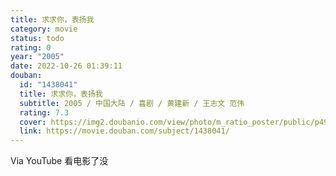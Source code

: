 ```yaml
---
title: 求求你，表扬我
category: movie
status: todo
rating: 0
year: "2005"
date: 2022-10-26 01:39:11
douban:
  id: "1438041"
  title: 求求你，表扬我
  subtitle: 2005 / 中国大陆 / 喜剧 / 黄建新 / 王志文 范伟
  rating: 7.3
  cover: https://img2.doubanio.com/view/photo/m_ratio_poster/public/p498351612.jpg
  link: https://movie.douban.com/subject/1438041/
---
```


Via YouTube 看电影了没

